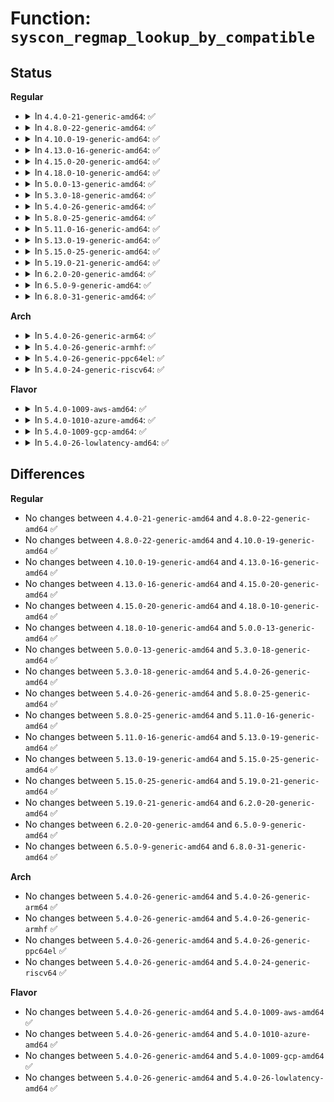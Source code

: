 # Function: <code>syscon_regmap_lookup_by_compatible</code>

## Status
<b>Regular</b>
<ul>
<li>
<details>
<summary>In <code>4.4.0-21-generic-amd64</code>: ✅</summary>

```c
struct regmap * syscon_regmap_lookup_by_compatible(const char * s)
```

```json
{
  "name": "syscon_regmap_lookup_by_compatible",
  "collision_type": "Unique Global",
  "inline_type": "No",
  "funcs": [
    {
      "addr": 18446744071584702656,
      "name": "syscon_regmap_lookup_by_compatible",
      "external": true,
      "loc": "drivers/mfd/syscon.c:119",
      "file": "drivers/mfd/syscon.c",
      "inline": "seen, unknown",
      "caller_inline": [],
      "caller_func": []
    }
  ],
  "symbols": [
    {
      "addr": 18446744071584702656,
      "name": "syscon_regmap_lookup_by_compatible",
      "section": ".text",
      "bind": "STB_GLOBAL",
      "size": 18
    }
  ]
}
```
</details>
</li>
<li>
<details>
<summary>In <code>4.8.0-22-generic-amd64</code>: ✅</summary>

```c
struct regmap * syscon_regmap_lookup_by_compatible(const char * s)
```

```json
{
  "name": "syscon_regmap_lookup_by_compatible",
  "collision_type": "Unique Global",
  "inline_type": "No",
  "funcs": [
    {
      "addr": 18446744071585050256,
      "name": "syscon_regmap_lookup_by_compatible",
      "external": true,
      "loc": "drivers/mfd/syscon.c:139",
      "file": "drivers/mfd/syscon.c",
      "inline": "seen, unknown",
      "caller_inline": [],
      "caller_func": []
    }
  ],
  "symbols": [
    {
      "addr": 18446744071585050256,
      "name": "syscon_regmap_lookup_by_compatible",
      "section": ".text",
      "bind": "STB_GLOBAL",
      "size": 18
    }
  ]
}
```
</details>
</li>
<li>
<details>
<summary>In <code>4.10.0-19-generic-amd64</code>: ✅</summary>

```c
struct regmap * syscon_regmap_lookup_by_compatible(const char * s)
```

```json
{
  "name": "syscon_regmap_lookup_by_compatible",
  "collision_type": "Unique Global",
  "inline_type": "No",
  "funcs": [
    {
      "addr": 18446744071585234080,
      "name": "syscon_regmap_lookup_by_compatible",
      "external": true,
      "loc": "drivers/mfd/syscon.c:141",
      "file": "drivers/mfd/syscon.c",
      "inline": "seen, unknown",
      "caller_inline": [],
      "caller_func": [
        "drivers/misc/sram.c:atmel_securam_wait"
      ]
    }
  ],
  "symbols": [
    {
      "addr": 18446744071585234080,
      "name": "syscon_regmap_lookup_by_compatible",
      "section": ".text",
      "bind": "STB_GLOBAL",
      "size": 18
    }
  ]
}
```
</details>
</li>
<li>
<details>
<summary>In <code>4.13.0-16-generic-amd64</code>: ✅</summary>

```c
struct regmap * syscon_regmap_lookup_by_compatible(const char * s)
```

```json
{
  "name": "syscon_regmap_lookup_by_compatible",
  "collision_type": "Unique Global",
  "inline_type": "No",
  "funcs": [
    {
      "addr": 18446744071585315728,
      "name": "syscon_regmap_lookup_by_compatible",
      "external": true,
      "loc": "drivers/mfd/syscon.c:141",
      "file": "drivers/mfd/syscon.c",
      "inline": "seen, unknown",
      "caller_inline": [],
      "caller_func": [
        "drivers/misc/sram.c:atmel_securam_wait"
      ]
    }
  ],
  "symbols": [
    {
      "addr": 18446744071585315728,
      "name": "syscon_regmap_lookup_by_compatible",
      "section": ".text",
      "bind": "STB_GLOBAL",
      "size": 18
    }
  ]
}
```
</details>
</li>
<li>
<details>
<summary>In <code>4.15.0-20-generic-amd64</code>: ✅</summary>

```c
struct regmap * syscon_regmap_lookup_by_compatible(const char * s)
```

```json
{
  "name": "syscon_regmap_lookup_by_compatible",
  "collision_type": "Unique Global",
  "inline_type": "No",
  "funcs": [
    {
      "addr": 18446744071585744112,
      "name": "syscon_regmap_lookup_by_compatible",
      "external": true,
      "loc": "drivers/mfd/syscon.c:141",
      "file": "drivers/mfd/syscon.c",
      "inline": "seen, unknown",
      "caller_inline": [],
      "caller_func": [
        "drivers/misc/sram.c:atmel_securam_wait"
      ]
    }
  ],
  "symbols": [
    {
      "addr": 18446744071585744112,
      "name": "syscon_regmap_lookup_by_compatible",
      "section": ".text",
      "bind": "STB_GLOBAL",
      "size": 18
    }
  ]
}
```
</details>
</li>
<li>
<details>
<summary>In <code>4.18.0-10-generic-amd64</code>: ✅</summary>

```c
struct regmap * syscon_regmap_lookup_by_compatible(const char * s)
```

```json
{
  "name": "syscon_regmap_lookup_by_compatible",
  "collision_type": "Unique Global",
  "inline_type": "No",
  "funcs": [
    {
      "addr": 18446744071585990080,
      "name": "syscon_regmap_lookup_by_compatible",
      "external": true,
      "loc": "drivers/mfd/syscon.c:162",
      "file": "drivers/mfd/syscon.c",
      "inline": "seen, unknown",
      "caller_inline": [],
      "caller_func": [
        "drivers/misc/sram.c:atmel_securam_wait"
      ]
    }
  ],
  "symbols": [
    {
      "addr": 18446744071585990080,
      "name": "syscon_regmap_lookup_by_compatible",
      "section": ".text",
      "bind": "STB_GLOBAL",
      "size": 18
    }
  ]
}
```
</details>
</li>
<li>
<details>
<summary>In <code>5.0.0-13-generic-amd64</code>: ✅</summary>

```c
struct regmap * syscon_regmap_lookup_by_compatible(const char * s)
```

```json
{
  "name": "syscon_regmap_lookup_by_compatible",
  "collision_type": "Unique Global",
  "inline_type": "No",
  "funcs": [
    {
      "addr": 18446744071586126832,
      "name": "syscon_regmap_lookup_by_compatible",
      "external": true,
      "loc": "drivers/mfd/syscon.c:162",
      "file": "drivers/mfd/syscon.c",
      "inline": "seen, unknown",
      "caller_inline": [],
      "caller_func": [
        "drivers/misc/sram.c:atmel_securam_wait"
      ]
    }
  ],
  "symbols": [
    {
      "addr": 18446744071586126832,
      "name": "syscon_regmap_lookup_by_compatible",
      "section": ".text",
      "bind": "STB_GLOBAL",
      "size": 18
    }
  ]
}
```
</details>
</li>
<li>
<details>
<summary>In <code>5.3.0-18-generic-amd64</code>: ✅</summary>

```c
struct regmap * syscon_regmap_lookup_by_compatible(const char * s)
```

```json
{
  "name": "syscon_regmap_lookup_by_compatible",
  "collision_type": "Unique Global",
  "inline_type": "No",
  "funcs": [
    {
      "addr": 18446744071586361888,
      "name": "syscon_regmap_lookup_by_compatible",
      "external": true,
      "loc": "drivers/mfd/syscon.c:177",
      "file": "drivers/mfd/syscon.c",
      "inline": "seen, unknown",
      "caller_inline": [],
      "caller_func": [
        "drivers/misc/sram.c:atmel_securam_wait"
      ]
    }
  ],
  "symbols": [
    {
      "addr": 18446744071586361888,
      "name": "syscon_regmap_lookup_by_compatible",
      "section": ".text",
      "bind": "STB_GLOBAL",
      "size": 18
    }
  ]
}
```
</details>
</li>
<li>
<details>
<summary>In <code>5.4.0-26-generic-amd64</code>: ✅</summary>

```c
struct regmap * syscon_regmap_lookup_by_compatible(const char * s)
```

```json
{
  "name": "syscon_regmap_lookup_by_compatible",
  "collision_type": "Unique Global",
  "inline_type": "No",
  "funcs": [
    {
      "addr": 18446744071586509888,
      "name": "syscon_regmap_lookup_by_compatible",
      "external": true,
      "loc": "drivers/mfd/syscon.c:191",
      "file": "drivers/mfd/syscon.c",
      "inline": "seen, unknown",
      "caller_inline": [],
      "caller_func": [
        "drivers/misc/sram.c:atmel_securam_wait"
      ]
    }
  ],
  "symbols": [
    {
      "addr": 18446744071586509888,
      "name": "syscon_regmap_lookup_by_compatible",
      "section": ".text",
      "bind": "STB_GLOBAL",
      "size": 18
    }
  ]
}
```
</details>
</li>
<li>
<details>
<summary>In <code>5.8.0-25-generic-amd64</code>: ✅</summary>

```c
struct regmap * syscon_regmap_lookup_by_compatible(const char * s)
```

```json
{
  "name": "syscon_regmap_lookup_by_compatible",
  "collision_type": "Unique Global",
  "inline_type": "No",
  "funcs": [
    {
      "addr": 18446744071587289936,
      "name": "syscon_regmap_lookup_by_compatible",
      "external": true,
      "loc": "drivers/mfd/syscon.c:190",
      "file": "drivers/mfd/syscon.c",
      "inline": "seen, unknown",
      "caller_inline": [],
      "caller_func": [
        "drivers/misc/sram.c:atmel_securam_wait"
      ]
    }
  ],
  "symbols": [
    {
      "addr": 18446744071587289936,
      "name": "syscon_regmap_lookup_by_compatible",
      "section": ".text",
      "bind": "STB_GLOBAL",
      "size": 18
    }
  ]
}
```
</details>
</li>
<li>
<details>
<summary>In <code>5.11.0-16-generic-amd64</code>: ✅</summary>

```c
struct regmap * syscon_regmap_lookup_by_compatible(const char * s)
```

```json
{
  "name": "syscon_regmap_lookup_by_compatible",
  "collision_type": "Unique Global",
  "inline_type": "No",
  "funcs": [
    {
      "addr": 18446744071587350624,
      "name": "syscon_regmap_lookup_by_compatible",
      "external": true,
      "loc": "drivers/mfd/syscon.c:192",
      "file": "drivers/mfd/syscon.c",
      "inline": "seen, unknown",
      "caller_inline": [],
      "caller_func": [
        "drivers/misc/sram.c:atmel_securam_wait"
      ]
    }
  ],
  "symbols": [
    {
      "addr": 18446744071587350624,
      "name": "syscon_regmap_lookup_by_compatible",
      "section": ".text",
      "bind": "STB_GLOBAL",
      "size": 18
    }
  ]
}
```
</details>
</li>
<li>
<details>
<summary>In <code>5.13.0-19-generic-amd64</code>: ✅</summary>

```c
struct regmap * syscon_regmap_lookup_by_compatible(const char * s)
```

```json
{
  "name": "syscon_regmap_lookup_by_compatible",
  "collision_type": "Unique Global",
  "inline_type": "No",
  "funcs": [
    {
      "addr": 18446744071587232816,
      "name": "syscon_regmap_lookup_by_compatible",
      "external": true,
      "loc": "drivers/mfd/syscon.c:192",
      "file": "drivers/mfd/syscon.c",
      "inline": "seen, unknown",
      "caller_inline": [],
      "caller_func": [
        "drivers/misc/sram.c:atmel_securam_wait"
      ]
    }
  ],
  "symbols": [
    {
      "addr": 18446744071587232816,
      "name": "syscon_regmap_lookup_by_compatible",
      "section": ".text",
      "bind": "STB_GLOBAL",
      "size": 18
    }
  ]
}
```
</details>
</li>
<li>
<details>
<summary>In <code>5.15.0-25-generic-amd64</code>: ✅</summary>

```c
struct regmap * syscon_regmap_lookup_by_compatible(const char * s)
```

```json
{
  "name": "syscon_regmap_lookup_by_compatible",
  "collision_type": "Unique Global",
  "inline_type": "No",
  "funcs": [
    {
      "addr": 18446744071587799088,
      "name": "syscon_regmap_lookup_by_compatible",
      "external": true,
      "loc": "drivers/mfd/syscon.c:192",
      "file": "drivers/mfd/syscon.c",
      "inline": "seen, unknown",
      "caller_inline": [],
      "caller_func": [
        "drivers/misc/sram.c:atmel_securam_wait"
      ]
    }
  ],
  "symbols": [
    {
      "addr": 18446744071587799088,
      "name": "syscon_regmap_lookup_by_compatible",
      "section": ".text",
      "bind": "STB_GLOBAL",
      "size": 18
    }
  ]
}
```
</details>
</li>
<li>
<details>
<summary>In <code>5.19.0-21-generic-amd64</code>: ✅</summary>

```c
struct regmap * syscon_regmap_lookup_by_compatible(const char * s)
```

```json
{
  "name": "syscon_regmap_lookup_by_compatible",
  "collision_type": "Unique Global",
  "inline_type": "No",
  "funcs": [
    {
      "addr": 18446744071589147376,
      "name": "syscon_regmap_lookup_by_compatible",
      "external": true,
      "loc": "drivers/mfd/syscon.c:192",
      "file": "drivers/mfd/syscon.c",
      "inline": "seen, unknown",
      "caller_inline": [],
      "caller_func": [
        "drivers/misc/sram.c:atmel_securam_wait"
      ]
    }
  ],
  "symbols": [
    {
      "addr": 18446744071589147376,
      "name": "syscon_regmap_lookup_by_compatible",
      "section": ".text",
      "bind": "STB_GLOBAL",
      "size": 22
    }
  ]
}
```
</details>
</li>
<li>
<details>
<summary>In <code>6.2.0-20-generic-amd64</code>: ✅</summary>

```c
struct regmap * syscon_regmap_lookup_by_compatible(const char * s)
```

```json
{
  "name": "syscon_regmap_lookup_by_compatible",
  "collision_type": "Unique Global",
  "inline_type": "No",
  "funcs": [
    {
      "addr": 18446744071590696752,
      "name": "syscon_regmap_lookup_by_compatible",
      "external": true,
      "loc": "drivers/mfd/syscon.c:191",
      "file": "drivers/mfd/syscon.c",
      "inline": "seen, unknown",
      "caller_inline": [],
      "caller_func": [
        "drivers/misc/sram.c:atmel_securam_wait"
      ]
    }
  ],
  "symbols": [
    {
      "addr": 18446744071590696752,
      "name": "syscon_regmap_lookup_by_compatible",
      "section": ".text",
      "bind": "STB_GLOBAL",
      "size": 22
    }
  ]
}
```
</details>
</li>
<li>
<details>
<summary>In <code>6.5.0-9-generic-amd64</code>: ✅</summary>

```c
struct regmap * syscon_regmap_lookup_by_compatible(const char * s)
```

```json
{
  "name": "syscon_regmap_lookup_by_compatible",
  "collision_type": "Unique Global",
  "inline_type": "No",
  "funcs": [
    {
      "addr": 18446744071591037856,
      "name": "syscon_regmap_lookup_by_compatible",
      "external": true,
      "loc": "drivers/mfd/syscon.c:206",
      "file": "drivers/mfd/syscon.c",
      "inline": "seen, unknown",
      "caller_inline": [],
      "caller_func": [
        "drivers/misc/sram.c:atmel_securam_wait"
      ]
    }
  ],
  "symbols": [
    {
      "addr": 18446744071591037856,
      "name": "syscon_regmap_lookup_by_compatible",
      "section": ".text",
      "bind": "STB_GLOBAL",
      "size": 22
    }
  ]
}
```
</details>
</li>
<li>
<details>
<summary>In <code>6.8.0-31-generic-amd64</code>: ✅</summary>

```c
struct regmap * syscon_regmap_lookup_by_compatible(const char * s)
```

```json
{
  "name": "syscon_regmap_lookup_by_compatible",
  "collision_type": "Unique Global",
  "inline_type": "No",
  "funcs": [
    {
      "addr": 18446744071591382272,
      "name": "syscon_regmap_lookup_by_compatible",
      "external": true,
      "loc": "drivers/mfd/syscon.c:210",
      "file": "drivers/mfd/syscon.c",
      "inline": "seen, unknown",
      "caller_inline": [],
      "caller_func": [
        "drivers/misc/sram.c:atmel_securam_wait"
      ]
    }
  ],
  "symbols": [
    {
      "addr": 18446744071591382272,
      "name": "syscon_regmap_lookup_by_compatible",
      "section": ".text",
      "bind": "STB_GLOBAL",
      "size": 22
    }
  ]
}
```
</details>
</li>
</ul>
<b>Arch</b>
<ul>
<li>
<details>
<summary>In <code>5.4.0-26-generic-arm64</code>: ✅</summary>

```c
struct regmap * syscon_regmap_lookup_by_compatible(const char * s)
```

```json
{
  "name": "syscon_regmap_lookup_by_compatible",
  "collision_type": "Unique Global",
  "inline_type": "No",
  "funcs": [
    {
      "addr": 18446603336499391592,
      "name": "syscon_regmap_lookup_by_compatible",
      "external": true,
      "loc": "drivers/mfd/syscon.c:191",
      "file": "drivers/mfd/syscon.c",
      "inline": "seen, unknown",
      "caller_inline": [],
      "caller_func": [
        "drivers/pinctrl/freescale/pinctrl-imx.c:imx_pinctrl_probe",
        "drivers/pci/controller/dwc/pci-imx6.c:imx6_pcie_probe",
        "drivers/pci/controller/dwc/pcie-kirin.c:kirin_pcie_probe",
        "drivers/pci/controller/dwc/pcie-kirin.c:kirin_pcie_probe",
        "drivers/pci/controller/dwc/pcie-hisi.c:hisi_pcie_probe",
        "drivers/clk/mvebu/armada-37xx-periph.c:armada_3700_periph_clock_probe",
        "drivers/soc/amlogic/meson-mx-socinfo.c:meson_mx_socinfo_init",
        "drivers/soc/amlogic/meson-mx-socinfo.c:meson_mx_socinfo_init",
        "drivers/misc/sram.c:atmel_securam_wait",
        "drivers/ata/ahci_imx.c:imx_ahci_probe"
      ]
    }
  ],
  "symbols": [
    {
      "addr": 18446603336499391592,
      "name": "syscon_regmap_lookup_by_compatible",
      "section": ".text",
      "bind": "STB_GLOBAL",
      "size": 84
    }
  ]
}
```
</details>
</li>
<li>
<details>
<summary>In <code>5.4.0-26-generic-armhf</code>: ✅</summary>

```c
struct regmap * syscon_regmap_lookup_by_compatible(const char * s)
```

```json
{
  "name": "syscon_regmap_lookup_by_compatible",
  "collision_type": "Unique Global",
  "inline_type": "No",
  "funcs": [
    {
      "addr": 3231943516,
      "name": "syscon_regmap_lookup_by_compatible",
      "external": true,
      "loc": "drivers/mfd/syscon.c:191",
      "file": "drivers/mfd/syscon.c",
      "inline": "seen, unknown",
      "caller_inline": [],
      "caller_func": [
        "arch/arm/mach-alpine/alpine_cpu_pm.c:alpine_cpu_pm_init",
        "arch/arm/mach-meson/platsmp.c:meson_smp_prepare_cpus",
        "arch/arm/mach-imx/anatop.c:imx_anatop_init",
        "arch/arm/mach-imx/mach-imx6q.c:imx6q_init_machine",
        "arch/arm/mach-imx/mach-imx6q.c:imx6q_init_machine",
        "arch/arm/mach-imx/mach-imx6sl.c:imx6sl_init_machine",
        "arch/arm/mach-imx/mach-imx6sx.c:imx6sx_init_machine",
        "arch/arm/mach-imx/mach-imx6ul.c:imx6ul_init_machine",
        "arch/arm/mach-imx/mach-imx7d.c:imx7d_init_machine",
        "arch/arm/mach-imx/mach-imx7ulp.c:imx7ulp_init_machine",
        "arch/arm/mach-imx/pm-imx6.c:imx6sl_pm_init",
        "arch/arm/mach-imx/pm-imx6.c:imx6_pm_common_init",
        "arch/arm/mach-rockchip/pm.c:rk3288_suspend_init",
        "arch/arm/mach-rockchip/pm.c:rk3288_suspend_init",
        "arch/arm/mach-rockchip/platsmp.c:rockchip_smp_prepare_cpus",
        "drivers/pinctrl/freescale/pinctrl-imx.c:imx_pinctrl_probe",
        "drivers/pinctrl/mvebu/pinctrl-dove.c:dove_pinctrl_probe",
        "drivers/pinctrl/nuvoton/pinctrl-npcm7xx.c:npcm7xx_pinctrl_probe",
        "drivers/pci/controller/pci-v3-semi.c:v3_pci_probe",
        "drivers/pci/controller/dwc/pci-imx6.c:imx6_pcie_probe",
        "drivers/soc/amlogic/meson-mx-socinfo.c:meson_mx_socinfo_init",
        "drivers/soc/amlogic/meson-mx-socinfo.c:meson_mx_socinfo_init",
        "drivers/soc/samsung/exynos-chipid.c:exynos_chipid_early_init",
        "drivers/misc/sram.c:atmel_securam_wait",
        "drivers/ata/ahci_imx.c:imx_ahci_probe"
      ]
    }
  ],
  "symbols": [
    {
      "addr": 3231943516,
      "name": "syscon_regmap_lookup_by_compatible",
      "section": ".text",
      "bind": "STB_GLOBAL",
      "size": 76
    }
  ]
}
```
</details>
</li>
<li>
<details>
<summary>In <code>5.4.0-26-generic-ppc64el</code>: ✅</summary>

```c
struct regmap * syscon_regmap_lookup_by_compatible(const char * s)
```

```json
{
  "name": "syscon_regmap_lookup_by_compatible",
  "collision_type": "Unique Global",
  "inline_type": "No",
  "funcs": [
    {
      "addr": 13835058055292630416,
      "name": "syscon_regmap_lookup_by_compatible",
      "external": true,
      "loc": "drivers/mfd/syscon.c:191",
      "file": "drivers/mfd/syscon.c",
      "inline": "seen, unknown",
      "caller_inline": [],
      "caller_func": [
        "drivers/misc/sram.c:atmel_securam_wait"
      ]
    }
  ],
  "symbols": [
    {
      "addr": 13835058055292630416,
      "name": "syscon_regmap_lookup_by_compatible",
      "section": ".text",
      "bind": "STB_GLOBAL",
      "size": 140
    }
  ]
}
```
</details>
</li>
<li>
<details>
<summary>In <code>5.4.0-24-generic-riscv64</code>: ✅</summary>

```c
struct regmap * syscon_regmap_lookup_by_compatible(const char * s)
```

```json
{
  "name": "syscon_regmap_lookup_by_compatible",
  "collision_type": "Unique Global",
  "inline_type": "No",
  "funcs": [
    {
      "addr": 18446743936276625706,
      "name": "syscon_regmap_lookup_by_compatible",
      "external": true,
      "loc": "drivers/mfd/syscon.c:191",
      "file": "drivers/mfd/syscon.c",
      "inline": "seen, unknown",
      "caller_inline": [],
      "caller_func": [
        "drivers/misc/sram.c:atmel_securam_wait"
      ]
    }
  ],
  "symbols": [
    {
      "addr": 18446743936276625706,
      "name": "syscon_regmap_lookup_by_compatible",
      "section": ".text",
      "bind": "STB_GLOBAL",
      "size": 88
    }
  ]
}
```
</details>
</li>
</ul>
<b>Flavor</b>
<ul>
<li>
<details>
<summary>In <code>5.4.0-1009-aws-amd64</code>: ✅</summary>

```c
struct regmap * syscon_regmap_lookup_by_compatible(const char * s)
```

```json
{
  "name": "syscon_regmap_lookup_by_compatible",
  "collision_type": "Unique Global",
  "inline_type": "No",
  "funcs": [
    {
      "addr": 18446744071586202544,
      "name": "syscon_regmap_lookup_by_compatible",
      "external": true,
      "loc": "drivers/mfd/syscon.c:191",
      "file": "drivers/mfd/syscon.c",
      "inline": "seen, unknown",
      "caller_inline": [],
      "caller_func": [
        "drivers/misc/sram.c:atmel_securam_wait"
      ]
    }
  ],
  "symbols": [
    {
      "addr": 18446744071586202544,
      "name": "syscon_regmap_lookup_by_compatible",
      "section": ".text",
      "bind": "STB_GLOBAL",
      "size": 18
    }
  ]
}
```
</details>
</li>
<li>
<details>
<summary>In <code>5.4.0-1010-azure-amd64</code>: ✅</summary>

```c
struct regmap * syscon_regmap_lookup_by_compatible(const char * s)
```

```json
{
  "name": "syscon_regmap_lookup_by_compatible",
  "collision_type": "Unique Global",
  "inline_type": "No",
  "funcs": [
    {
      "addr": 18446744071586020912,
      "name": "syscon_regmap_lookup_by_compatible",
      "external": true,
      "loc": "drivers/mfd/syscon.c:191",
      "file": "drivers/mfd/syscon.c",
      "inline": "seen, unknown",
      "caller_inline": [],
      "caller_func": [
        "drivers/misc/sram.c:atmel_securam_wait"
      ]
    }
  ],
  "symbols": [
    {
      "addr": 18446744071586020912,
      "name": "syscon_regmap_lookup_by_compatible",
      "section": ".text",
      "bind": "STB_GLOBAL",
      "size": 18
    }
  ]
}
```
</details>
</li>
<li>
<details>
<summary>In <code>5.4.0-1009-gcp-amd64</code>: ✅</summary>

```c
struct regmap * syscon_regmap_lookup_by_compatible(const char * s)
```

```json
{
  "name": "syscon_regmap_lookup_by_compatible",
  "collision_type": "Unique Global",
  "inline_type": "No",
  "funcs": [
    {
      "addr": 18446744071586457856,
      "name": "syscon_regmap_lookup_by_compatible",
      "external": true,
      "loc": "drivers/mfd/syscon.c:191",
      "file": "drivers/mfd/syscon.c",
      "inline": "seen, unknown",
      "caller_inline": [],
      "caller_func": [
        "drivers/misc/sram.c:atmel_securam_wait"
      ]
    }
  ],
  "symbols": [
    {
      "addr": 18446744071586457856,
      "name": "syscon_regmap_lookup_by_compatible",
      "section": ".text",
      "bind": "STB_GLOBAL",
      "size": 18
    }
  ]
}
```
</details>
</li>
<li>
<details>
<summary>In <code>5.4.0-26-lowlatency-amd64</code>: ✅</summary>

```c
struct regmap * syscon_regmap_lookup_by_compatible(const char * s)
```

```json
{
  "name": "syscon_regmap_lookup_by_compatible",
  "collision_type": "Unique Global",
  "inline_type": "No",
  "funcs": [
    {
      "addr": 18446744071586569536,
      "name": "syscon_regmap_lookup_by_compatible",
      "external": true,
      "loc": "drivers/mfd/syscon.c:191",
      "file": "drivers/mfd/syscon.c",
      "inline": "seen, unknown",
      "caller_inline": [],
      "caller_func": [
        "drivers/misc/sram.c:atmel_securam_wait"
      ]
    }
  ],
  "symbols": [
    {
      "addr": 18446744071586569536,
      "name": "syscon_regmap_lookup_by_compatible",
      "section": ".text",
      "bind": "STB_GLOBAL",
      "size": 18
    }
  ]
}
```
</details>
</li>
</ul>

## Differences
<b>Regular</b>
<ul>
<li>
No changes between <code>4.4.0-21-generic-amd64</code> and <code>4.8.0-22-generic-amd64</code> ✅
</li>
<li>
No changes between <code>4.8.0-22-generic-amd64</code> and <code>4.10.0-19-generic-amd64</code> ✅
</li>
<li>
No changes between <code>4.10.0-19-generic-amd64</code> and <code>4.13.0-16-generic-amd64</code> ✅
</li>
<li>
No changes between <code>4.13.0-16-generic-amd64</code> and <code>4.15.0-20-generic-amd64</code> ✅
</li>
<li>
No changes between <code>4.15.0-20-generic-amd64</code> and <code>4.18.0-10-generic-amd64</code> ✅
</li>
<li>
No changes between <code>4.18.0-10-generic-amd64</code> and <code>5.0.0-13-generic-amd64</code> ✅
</li>
<li>
No changes between <code>5.0.0-13-generic-amd64</code> and <code>5.3.0-18-generic-amd64</code> ✅
</li>
<li>
No changes between <code>5.3.0-18-generic-amd64</code> and <code>5.4.0-26-generic-amd64</code> ✅
</li>
<li>
No changes between <code>5.4.0-26-generic-amd64</code> and <code>5.8.0-25-generic-amd64</code> ✅
</li>
<li>
No changes between <code>5.8.0-25-generic-amd64</code> and <code>5.11.0-16-generic-amd64</code> ✅
</li>
<li>
No changes between <code>5.11.0-16-generic-amd64</code> and <code>5.13.0-19-generic-amd64</code> ✅
</li>
<li>
No changes between <code>5.13.0-19-generic-amd64</code> and <code>5.15.0-25-generic-amd64</code> ✅
</li>
<li>
No changes between <code>5.15.0-25-generic-amd64</code> and <code>5.19.0-21-generic-amd64</code> ✅
</li>
<li>
No changes between <code>5.19.0-21-generic-amd64</code> and <code>6.2.0-20-generic-amd64</code> ✅
</li>
<li>
No changes between <code>6.2.0-20-generic-amd64</code> and <code>6.5.0-9-generic-amd64</code> ✅
</li>
<li>
No changes between <code>6.5.0-9-generic-amd64</code> and <code>6.8.0-31-generic-amd64</code> ✅
</li>
</ul>
<b>Arch</b>
<ul>
<li>
No changes between <code>5.4.0-26-generic-amd64</code> and <code>5.4.0-26-generic-arm64</code> ✅
</li>
<li>
No changes between <code>5.4.0-26-generic-amd64</code> and <code>5.4.0-26-generic-armhf</code> ✅
</li>
<li>
No changes between <code>5.4.0-26-generic-amd64</code> and <code>5.4.0-26-generic-ppc64el</code> ✅
</li>
<li>
No changes between <code>5.4.0-26-generic-amd64</code> and <code>5.4.0-24-generic-riscv64</code> ✅
</li>
</ul>
<b>Flavor</b>
<ul>
<li>
No changes between <code>5.4.0-26-generic-amd64</code> and <code>5.4.0-1009-aws-amd64</code> ✅
</li>
<li>
No changes between <code>5.4.0-26-generic-amd64</code> and <code>5.4.0-1010-azure-amd64</code> ✅
</li>
<li>
No changes between <code>5.4.0-26-generic-amd64</code> and <code>5.4.0-1009-gcp-amd64</code> ✅
</li>
<li>
No changes between <code>5.4.0-26-generic-amd64</code> and <code>5.4.0-26-lowlatency-amd64</code> ✅
</li>
</ul>
